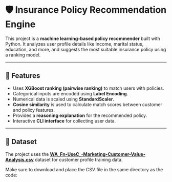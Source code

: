 # 🛡️ Insurance Policy Recommendation Engine

This project is a **machine learning-based policy recommender** built with Python. It analyzes user profile details like income, marital status, education, and more, and suggests the most suitable insurance policy using a ranking model.

---

## 📌 Features

- Uses **XGBoost ranking (pairwise ranking)** to match users with policies.
- Categorical inputs are encoded using **Label Encoding**.
- Numerical data is scaled using **StandardScaler**.
- **Cosine similarity** is used to calculate match scores between customer and policy features.
- Provides a **reasoning explanation** for the recommended policy.
- Interactive **CLI interface** for collecting user data.

---

## 📁 Dataset

The project uses the **[WA_Fn-UseC_-Marketing-Customer-Value-Analysis.csv](https://www.kaggle.com/code/tariqmuneer/wa-fn-usec-marketing-customer-lm/input)** dataset for customer profile training data.

Make sure to download and place the CSV file in the same directory as the code:
